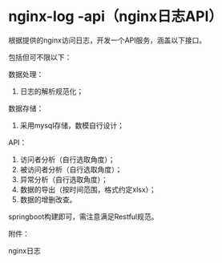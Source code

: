 # nginx-log -api（nginx日志API）

根据提供的nginx访问日志，开发一个API服务，涵盖以下接口。



包括但可不限以下：

数据处理：

1. 日志的解析规范化；

数据存储：

1. 采用mysql存储，数模自行设计；

API：

1. 访问者分析（自行选取角度）；
2. 被访问者分析（自行选取角度）；
3. 异常分析（自行选取角度）；
4. 数据的导出（按时间范围，格式约定xlsx）；
5. 数据的增删改查。

springboot构建即可，需注意满足Restful规范。



附件：

nginx日志

